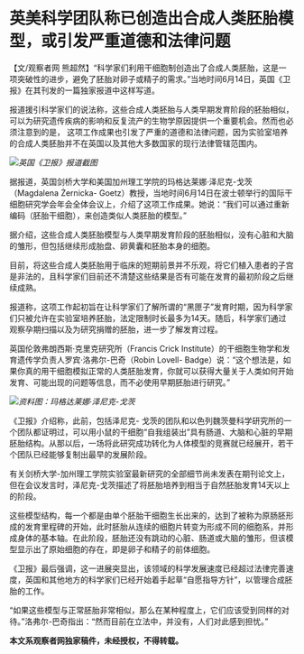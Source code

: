 

# 英美科学团队称已创造出合成人类胚胎模型，或引发严重道德和法律问题

【文/观察者网
熊超然】“科学家们利用干细胞制创造出了合成人类胚胎，这是一项突破性的进步，避免了胚胎对卵子或精子的需求。”当地时间6月14日，英国《卫报》在其刊发的一篇独家报道中这样写道。

报道援引科学家们的说法称，这些合成人类胚胎与人类早期发育阶段的胚胎相似，可以为研究遗传疾病的影响和反复流产的生物学原因提供一个重要机会。然而也必须注意到的是，
这项工作成果也引发了严重的道德和法律问题，因为实验室培养的合成人类胚胎并不在英国以及其他大多数国家的现行法律管辖范围内。

![](https://inews.gtimg.com/newsapp_bt/0/15806398685/1000)_英国《卫报》报道截图_

据报道，英国剑桥大学和美国加州理工学院的玛格达莱娜·泽尼克-戈茨（Magdalena Żernicka-
Goetz）教授，当地时间6月14日在波士顿举行的国际干细胞研究学会年会全体会议上，介绍了这项工作成果。她说：“我们可以通过重新编码（胚胎干细胞），来创造类似人类胚胎的模型。”

据介绍，这些合成人类胚胎模型与人类早期发育阶段的胚胎相似，没有心脏和大脑的雏形，但包括继续形成胎盘、卵黄囊和胚胎本身的细胞。

目前，将这些合成人类胚胎用于临床的短期前景并不乐观，将它们植入患者的子宫是非法的，且科学家们目前还不清楚这些结果是否有可能在发育的最初阶段之后继续成熟。

报道称，这项工作起初旨在让科学家们了解所谓的“黑匣子”发育时期，因为科学家们只被允许在实验室培养胚胎，法定限制时长最多为14天。随后，科学家们通过观察孕期扫描以及为研究捐赠的胚胎，进一步了解发育过程。

英国伦敦弗朗西斯·克里克研究所（Francis Crick Institute）的干细胞生物学和发育遗传学负责人罗宾·洛弗尔-巴奇（Robin
Lovell-
Badge）说：“这个想法是，如果你真的用干细胞模拟正常的人类胚胎发育，你就可以获得大量关于人类如何开始发育、可能出现的问题等信息，而不必使用早期胚胎进行研究。”

![](https://inews.gtimg.com/newsapp_bt/0/15806398689/1000)_资料图：玛格达莱娜·泽尼克-戈茨_

《卫报》介绍称，此前，包括泽尼克-
戈茨的团队和以色列魏茨曼科学研究所的一个团队都证明过，可以用小鼠的干细胞“自我组装出”具有肠道、大脑和心脏的早期胚胎结构。从那以后，一场将此研究成功转化为人体模型的竞赛就已经展开，若干个团队已经能够复制出最早的发展阶段。

有关剑桥大学-加州理工学院实验室最新研究的全部细节尚未发表在期刊论文上，但在会议发言时，泽尼克-戈茨描述了将胚胎培养到相当于自然胚胎发育14天以上的阶段。

这些模型结构，每一个都是由单个胚胎干细胞生长出来的，达到了被称为原肠胚形成的发育里程碑的开始，此时胚胎从连续的细胞片转变为形成不同的细胞系，并形成身体的基本轴。在此阶段，胚胎还没有跳动的心脏、肠道或大脑的雏形，但该模型显示出了原始细胞的存在，即是卵子和精子的前体细胞。

《卫报》最后强调，这一进展突显出，该领域的科学发展速度已经超过法律完善速度，英国和其他地方的科学家们已经开始着手起草“自愿指导方针”，以管理合成胚胎的工作。

“如果这些模型与正常胚胎非常相似，那么在某种程度上，它们应该受到同样的对待。”洛弗尔-巴奇指出：“然而目前在立法中，并没有，人们对此感到担忧。”

**本文系观察者网独家稿件，未经授权，不得转载。**

